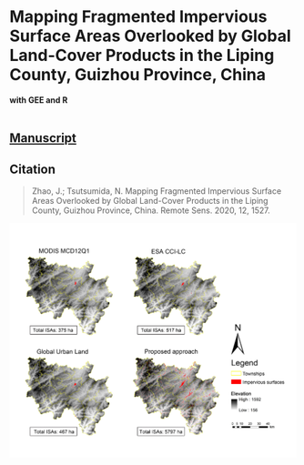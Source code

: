 # Mapping Fragmented Impervious Surface Areas Overlooked by Global Land-Cover Products in the Liping County, Guizhou Province, China
**with GEE and R**
<br><br>
## [Manuscript](https://doi.org/10.3390/rs12091527) 

## Citation

>Zhao, J.; Tsutsumida, N. Mapping Fragmented Impervious Surface Areas Overlooked by Global Land-Cover Products in the Liping County, Guizhou Province, China. Remote Sens. 2020, 12, 1527.

![banner image](https://github.com/tsumyjing/Fragmented_ISAmapping/blob/master/figs/Graphical%20abstract_re2.jpg)
